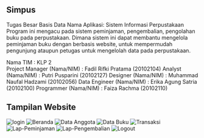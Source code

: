 ## Simpus
Tugas Besar Basis Data
Nama Aplikasi: Sistem Informasi Perpustakaan 
Program ini mengacu pada sistem peminjaman, pengembalian, pengolahan buku pada perpustakaan. 
Dimana sistem ini dapat membantu mengelola peminjaman buku dengan berbasis website, untuk mempermudah pengunjung ataupun petugas untuk mengelolah data pada perpustakaan. 

Nama TIM 	 	 	 	: KLP 2 	
Project Manager (Nama/NIM) 	: Fadil Rifki Pratama  	 	  (20102104) 
Analyst (Nama/NIM)  	 	    : Putri Pusparini  	 	 	    (20102127) 
Designer (Nama/NIM) 	    	: Muhammad Naufal Hadzami  	(20102056) 
Data Engineer (Nama/NIM)  	: Erika Agung Satria  	 	  (20102100) 
Programmer (Nama/NIM) 	  	: Faiza Rachma 	 	 	        (20102110) 

## Tampilan Website
![login](https://user-images.githubusercontent.com/77397413/150248424-d792fd07-7e63-4c60-82cf-d9e9fd626851.png)
![Beranda](https://user-images.githubusercontent.com/77397413/150248397-a38b9c18-78e3-41cf-855b-5e1412544c37.png)
![Data Anggota](https://user-images.githubusercontent.com/77397413/150248526-c5234efc-8ee6-4181-aec9-4a530a7335cf.png)
![Data Buku](https://user-images.githubusercontent.com/77397413/150248529-5a322cfe-c26c-4ea7-b736-1636fa52e268.png)
![Transaksi](https://user-images.githubusercontent.com/77397413/150465484-b9987f6c-2b0d-42bc-820b-419ffd89b0e4.png)
![Lap-Peminjaman](https://user-images.githubusercontent.com/77397413/150465281-af02ff00-c61e-44b1-a1aa-e880ed9fa7b0.png)
![Lap-Pengembalian](https://user-images.githubusercontent.com/77397413/150465273-d6103e01-2e6d-4df7-8e27-f295c23b25e3.png)
![Logout](https://user-images.githubusercontent.com/77397413/150248538-27207a83-5c72-4416-9fac-4dd69b81f9ae.png)

